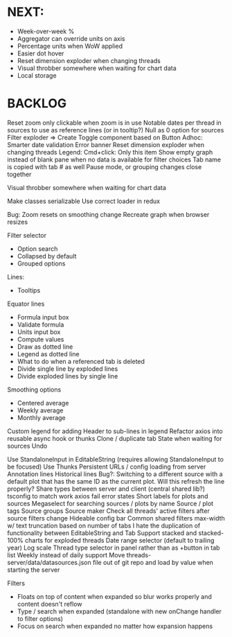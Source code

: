 # NEXT:
* Week-over-week %
*   Aggregator can override units on axis
*   Percentage units when WoW applied
* Easier dot hover
* Reset dimension exploder when changing threads
* Visual throbber somewhere when waiting for chart data
* Local storage

# BACKLOG
Reset zoom only clickable when zoom is in use
Notable dates per thread in sources to use as reference lines (or in tooltip?)
Null as 0 option for sources
Filter exploder => Create Toggle component based on Button
Adhoc: Smarter date validation
Error banner
Reset dimension exploder when changing threads
Legend: Cmd+click: Only this item
Show empty graph instead of blank pane when no data is available for filter choices
Tab name is copied with tab # as well
Pause mode, or grouping changes close together

Visual throbber somewhere when waiting for chart data

Make classes serializable
Use correct loader in redux

Bug: Zoom resets on smoothing change
Recreate graph when browser resizes

Filter selector
* Option search
* Collapsed by default
* Grouped options

Lines:
* Tooltips

Equator lines
* Formula input box
* Validate formula
* Units input box
* Compute values
* Draw as dotted line
* Legend as dotted line
* What to do when a referenced tab is deleted
* Divide single line by exploded lines
* Divide exploded lines by single line

Smoothing options
* Centered average
* Weekly average
* Monthly average

Custom legend for adding Header to sub-lines in legend
Refactor axios into reusable async hook or thunks
Clone / duplicate tab
State when waiting for sources
Undo

Use StandaloneInput in EditableString (requires allowing StandaloneInput to be focused)
Use Thunks
Persistent URLs / config loading from server
Annotation lines
Historical lines
Bug?: Switching to a different source with a default plot that has the same ID as the current plot. Will this refresh the line properly?
Share types between server and client (central shared lib?)
tsconfig to match work
axios fail error states
Short labels for plots and sources
Megaselect for searching sources / plots by name
Source / plot tags
Source groups
Source maker
Check all threads' active filters after source filters change
Hideable config bar
Common shared filters
max-width w/ text truncation based on number of tabs
I hate the duplication of functionality between EditableString and Tab
Support stacked and stacked-100% charts for exploded threads
Date range selector (default to trailing year)
Log scale
Thread type selector in panel rather than as +button in tab list
Weekly instead of daily support
Move threads-server/data/datasources.json file out of git repo and load by value when starting the server

Filters
* Floats on top of content when expanded so blur works properly and content doesn't reflow
* Type / search when expanded (standalone with new onChange handler to filter options)
* Focus on search when expanded no matter how expansion happens
